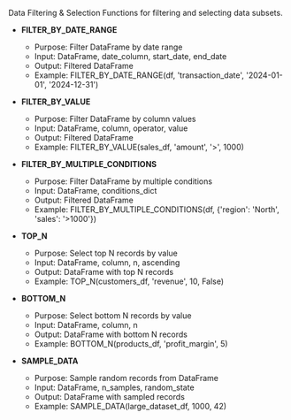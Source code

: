 Data Filtering & Selection
Functions for filtering and selecting data subsets.

- **FILTER_BY_DATE_RANGE**
  - Purpose: Filter DataFrame by date range
  - Input: DataFrame, date_column, start_date, end_date
  - Output: Filtered DataFrame
  - Example: FILTER_BY_DATE_RANGE(df, 'transaction_date', '2024-01-01', '2024-12-31')

- **FILTER_BY_VALUE**
  - Purpose: Filter DataFrame by column values
  - Input: DataFrame, column, operator, value
  - Output: Filtered DataFrame
  - Example: FILTER_BY_VALUE(sales_df, 'amount', '>', 1000)

- **FILTER_BY_MULTIPLE_CONDITIONS**
  - Purpose: Filter DataFrame by multiple conditions
  - Input: DataFrame, conditions_dict
  - Output: Filtered DataFrame
  - Example: FILTER_BY_MULTIPLE_CONDITIONS(df, {'region': 'North', 'sales': '>1000'})

- **TOP_N**
  - Purpose: Select top N records by value
  - Input: DataFrame, column, n, ascending
  - Output: DataFrame with top N records
  - Example: TOP_N(customers_df, 'revenue', 10, False)

- **BOTTOM_N**
  - Purpose: Select bottom N records by value
  - Input: DataFrame, column, n
  - Output: DataFrame with bottom N records
  - Example: BOTTOM_N(products_df, 'profit_margin', 5)

- **SAMPLE_DATA**
  - Purpose: Sample random records from DataFrame
  - Input: DataFrame, n_samples, random_state
  - Output: DataFrame with sampled records
  - Example: SAMPLE_DATA(large_dataset_df, 1000, 42)